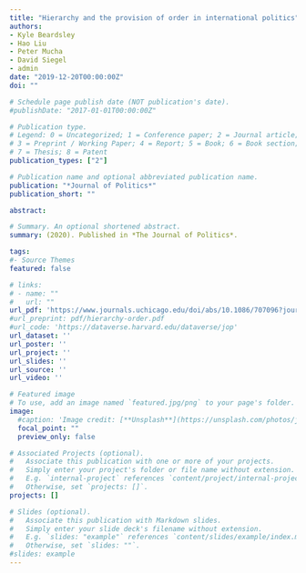 ```yaml
---
title: "Hierarchy and the provision of order in international politics"
authors:
- Kyle Beardsley
- Hao Liu
- Peter Mucha
- David Siegel
- admin
date: "2019-12-20T00:00:00Z"
doi: ""

# Schedule page publish date (NOT publication's date).
#publishDate: "2017-01-01T00:00:00Z"

# Publication type.
# Legend: 0 = Uncategorized; 1 = Conference paper; 2 = Journal article;
# 3 = Preprint / Working Paper; 4 = Report; 5 = Book; 6 = Book section;
# 7 = Thesis; 8 = Patent
publication_types: ["2"]

# Publication name and optional abbreviated publication name.
publication: "*Journal of Politics*"
publication_short: ""

abstract: 

# Summary. An optional shortened abstract.
summary: (2020). Published in *The Journal of Politics*.

tags:
#- Source Themes
featured: false

# links:
# - name: ""
#   url: ""
url_pdf: 'https://www.journals.uchicago.edu/doi/abs/10.1086/707096?journalCode=jop'
#url_preprint: pdf/hierarchy-order.pdf
#url_code: 'https://dataverse.harvard.edu/dataverse/jop'
url_dataset: ''
url_poster: ''
url_project: ''
url_slides: ''
url_source: ''
url_video: ''

# Featured image
# To use, add an image named `featured.jpg/png` to your page's folder. 
image:
  #caption: 'Image credit: [**Unsplash**](https://unsplash.com/photos/jdD8gXaTZsc)'
  focal_point: ""
  preview_only: false

# Associated Projects (optional).
#   Associate this publication with one or more of your projects.
#   Simply enter your project's folder or file name without extension.
#   E.g. `internal-project` references `content/project/internal-project/index.md`.
#   Otherwise, set `projects: []`.
projects: []

# Slides (optional).
#   Associate this publication with Markdown slides.
#   Simply enter your slide deck's filename without extension.
#   E.g. `slides: "example"` references `content/slides/example/index.md`.
#   Otherwise, set `slides: ""`.
#slides: example
---
```


